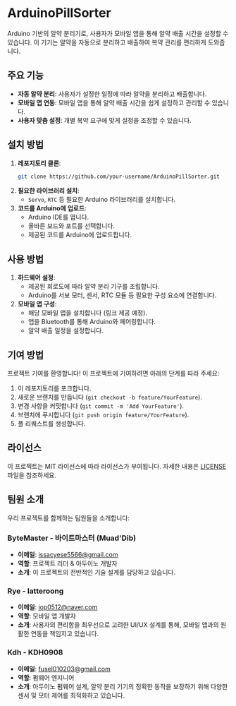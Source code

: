 # ArduinoPillSorter

Arduino 기반의 알약 분리기로, 사용자가 모바일 앱을 통해 알약 배출 시간을 설정할 수 있습니다. 이 기기는 알약을 자동으로 분리하고 배출하여 복약 관리를 편리하게 도와줍니다.

## 주요 기능

- **자동 알약 분리**: 사용자가 설정한 일정에 따라 알약을 분리하고 배출합니다.
- **모바일 앱 연동**: 모바일 앱을 통해 알약 배출 시간을 쉽게 설정하고 관리할 수 있습니다.
- **사용자 맞춤 설정**: 개별 복약 요구에 맞게 설정을 조정할 수 있습니다.

## 설치 방법

1. **레포지토리 클론**:
    ```bash
    git clone https://github.com/your-username/ArduinoPillSorter.git
    ```
2. **필요한 라이브러리 설치**:
    - `Servo`, `RTC` 등 필요한 Arduino 라이브러리를 설치합니다.
3. **코드를 Arduino에 업로드**:
    - Arduino IDE를 엽니다.
    - 올바른 보드와 포트를 선택합니다.
    - 제공된 코드를 Arduino에 업로드합니다.

## 사용 방법

1. **하드웨어 설정**:
    - 제공된 회로도에 따라 알약 분리 기구를 조립합니다.
    - Arduino를 서보 모터, 센서, RTC 모듈 등 필요한 구성 요소에 연결합니다.
2. **모바일 앱 구성**:
    - 해당 모바일 앱을 설치합니다 (링크 제공 예정).
    - 앱을 Bluetooth를 통해 Arduino와 페어링합니다.
    - 알약 배출 일정을 설정합니다.

## 기여 방법

프로젝트 기여를 환영합니다! 이 프로젝트에 기여하려면 아래의 단계를 따라 주세요:

1. 이 레포지토리를 포크합니다.
2. 새로운 브랜치를 만듭니다 (`git checkout -b feature/YourFeature`).
3. 변경 사항을 커밋합니다 (`git commit -m 'Add YourFeature'`).
4. 브랜치에 푸시합니다 (`git push origin feature/YourFeature`).
5. 풀 리퀘스트를 생성합니다.

## 라이선스

이 프로젝트는 MIT 라이선스에 따라 라이선스가 부여됩니다. 자세한 내용은 [LICENSE](LICENSE) 파일을 참조하세요.

## 팀원 소개

우리 프로젝트를 함께하는 팀원들을 소개합니다:

### ByteMaster - 바이트마스터 (Muad'Dib)

- **이메일**: [issacyese5566@gmail.com](mailto:issacyese5566@gmail.com)
- **역할**: 프로젝트 리더 & 아두이노 개발자
- **소개**: 이 프로젝트의 전반적인 기술 설계를 담당하고 있습니다.

### Rye - latteroong 

- **이메일**: [iop0512@naver.com](mailto:iop0512@naver.com)
- **역할**: 모바일 앱 개발자
- **소개**: 사용자의 편리함을 최우선으로 고려한 UI/UX 설계를 통해, 모바일 앱과의 원활한 연동을 책임지고 있습니다.

### Kdh - KDH0908 
- **이메일**: [fusel010203@gmail.com](mailto:fusel010203@gmail.com)
- **역할**: 펌웨어 엔지니어
- **소개**: 아두이노 펌웨어 설계, 알약 분리 기기의 정확한 동작을 보장하기 위해 다양한 센서 및 모터 제어를 최적화하고 있습니다.

